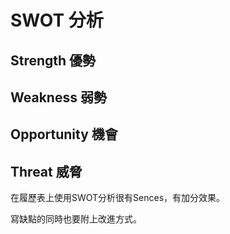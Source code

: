 # SWOT 分析

## Strength 優勢
## Weakness 弱勢
## Opportunity 機會
## Threat 威脅

在履歷表上使用SWOT分析很有Sences，有加分效果。

寫缺點的同時也要附上改進方式。
